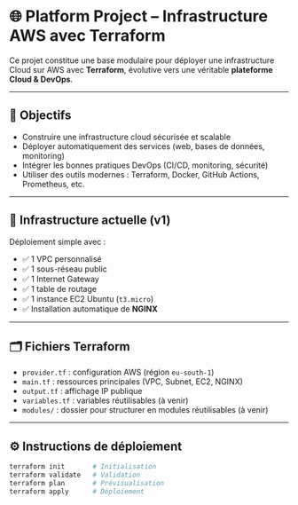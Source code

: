 # 🌐 Platform Project – Infrastructure AWS avec Terraform

Ce projet constitue une base modulaire pour déployer une infrastructure Cloud sur AWS avec **Terraform**, évolutive vers une véritable **plateforme Cloud & DevOps**.

---

## 🚀 Objectifs

- Construire une infrastructure cloud sécurisée et scalable
- Déployer automatiquement des services (web, bases de données, monitoring)
- Intégrer les bonnes pratiques DevOps (CI/CD, monitoring, sécurité)
- Utiliser des outils modernes : Terraform, Docker, GitHub Actions, Prometheus, etc.

---

## 🔧 Infrastructure actuelle (v1)

Déploiement simple avec :

- ✅ 1 VPC personnalisé
- ✅ 1 sous-réseau public
- ✅ 1 Internet Gateway
- ✅ 1 table de routage
- ✅ 1 instance EC2 Ubuntu (`t3.micro`)
- ✅ Installation automatique de **NGINX**

---

## 🗂️ Fichiers Terraform

- `provider.tf` : configuration AWS (région `eu-south-1`)
- `main.tf` : ressources principales (VPC, Subnet, EC2, NGINX)
- `output.tf` : affichage IP publique
- `variables.tf` : variables réutilisables (à venir)
- `modules/` : dossier pour structurer en modules réutilisables (à venir)

---

## ⚙️ Instructions de déploiement

```bash
terraform init       # Initialisation
terraform validate   # Validation
terraform plan       # Prévisualisation
terraform apply      # Déploiement

